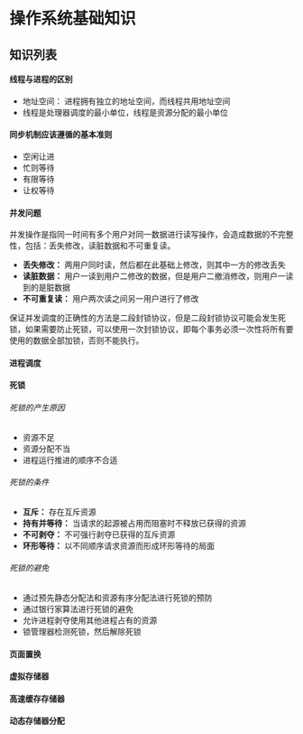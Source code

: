 操作系统基础知识
====
## 知识列表
#### 线程与进程的区别
+ 地址空间： 进程拥有独立的地址空间，而线程共用地址空间
+ 线程是处理器调度的最小单位，线程是资源分配的最小单位

#### 同步机制应该遵循的基本准则
+ 空闲让进
+ 忙则等待
+ 有限等待
+ 让权等待



#### 并发问题
并发操作是指同一时间有多个用户对同一数据进行读写操作，会造成数据的不完整性，包括：丢失修改，读脏数据和不可重复读。
+ **丢失修改：** 两用户同时读，然后都在此基础上修改，则其中一方的修改丢失
+ **读脏数据：** 用户一读到用户二修改的数据，但是用户二撤消修改，则用户一读到的是脏数据
+ **不可重复读：** 用户两次读之间另一用户进行了修改

保证并发调度的正确性的方法是二段封锁协议，但是二段封锁协议可能会发生死锁，如果需要防止死锁，可以使用一次封锁协议，即每个事务必须一次性将所有要使用的数据全部加锁，否则不能执行。


#### 进程调度



#### 死锁
###### 死锁的产生原因
+ 资源不足
+ 资源分配不当
+ 进程运行推进的顺序不合适

###### 死锁的条件
+ **互斥：** 存在互斥资源
+ **持有并等待：** 当请求的起源被占用而阻塞时不释放已获得的资源
+ **不可剥夺：** 不可强行剥夺已获得的互斥资源
+ **环形等待：** 以不同顺序请求资源而形成环形等待的局面

###### 死锁的避免
+ 通过预先静态分配法和资源有序分配法进行死锁的预防
+ 通过银行家算法进行死锁的避免
+ 允许进程剥夺使用其他进程占有的资源
+ 锁管理器检测死锁，然后解除死锁



#### 页面置换




#### 虚拟存储器



#### 高速缓存存储器



#### 动态存储器分配










